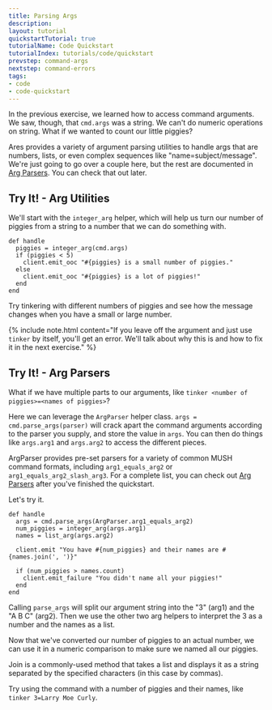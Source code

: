 ```yaml
---
title: Parsing Args
description:
layout: tutorial
quickstartTutorial: true
tutorialName: Code Quickstart
tutorialIndex: tutorials/code/quickstart
prevstep: command-args
nextstep: command-errors
tags: 
- code
- code-quickstart
---
```


In the previous exercise, we learned how to access command arguments.  We saw, though, that `cmd.args` was a string.  We can't do numeric operations on string.  What if we wanted to count our little piggies?  

Ares provides a variety of argument parsing utilities to handle args that are numbers, lists, or even complex sequences like "name=subject/message".  We're just going to go over a couple here, but the rest are documented in [Arg Parsers](/tutorials/code/arg-parsers.html).  You can check that out later.

## Try It! - Arg Utilities

We'll start with the `integer_arg` helper, which will help us turn our number of piggies from a string to a number that we can do something with.

    def handle
      piggies = integer_arg(cmd.args)
      if (piggies < 5)
        client.emit_ooc "#{piggies} is a small number of piggies."
      else
        client.emit_ooc "#{piggies} is a lot of piggies!"
      end
    end

Try tinkering with different numbers of piggies and see how the message changes when you have a small or large number.

{% include note.html content="If you leave off the argument and just use `tinker` by itself, you'll get an error.  We'll talk about why this is and how to fix it in the next exercise." %}

## Try It! - Arg Parsers

What if we have multiple parts to our arguments, like `tinker <number of piggies>=<names of piggies>`?

Here we can leverage the `ArgParser` helper class.  `args = cmd.parse_args(parser)` will crack apart the command arguments according to the parser you supply, and store the value in `args`.  You can then do things like `args.arg1` and `args.arg2` to access the different pieces.

ArgParser provides pre-set parsers for a variety of common MUSH command formats, including `arg1_equals_arg2` or `arg1_equals_arg2_slash_arg3`.  For a complete list, you can check out [Arg Parsers](/tutorials/code/arg-parsers.html) after you've finished the quickstart.

Let's try it.

    def handle
      args = cmd.parse_args(ArgParser.arg1_equals_arg2)      
      num_piggies = integer_arg(args.arg1)
      names = list_arg(args.arg2)
      
      client.emit "You have #{num_piggies} and their names are #{names.join(', ')}"
      
      if (num_piggies > names.count)
        client.emit_failure "You didn't name all your piggies!"
      end
    end

Calling `parse_args` will split our argument string into the "3" (arg1) and the "A B C" (arg2).   Then we use the other two arg helpers to interpret the 3 as a number and the names as a list.  

Now that we've converted our number of piggies to an actual number, we can use it in a numeric comparison to make sure we named all our piggies.

Join is a commonly-used method that takes a list and displays it as a string separated by the specified characters (in this case by commas).

Try using the command with a number of piggies and their names, like `tinker 3=Larry Moe Curly`.